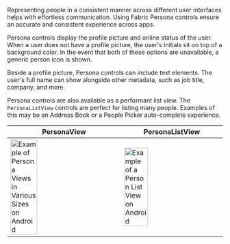 Representing people in a consistent manner across different user interfaces helps with effortless communication. Using Fabric Persona controls ensure an accurate and consistent experience across apps.

Persona controls display the profile picture and online status of the user. When a user does not have a profile picture, the user's initials sit on top of a background color. In the event that both of these options are unavailable, a generic person icon is shown.

Beside a profile picture, Persona controls can include text elements. The user's full name can show alongside other metadata, such as job title, company, and more.

Persona controls are also available as a performant list view. The `PersonaListView` controls are perfect for listing many people. Examples of this may be an Address Book or a People Picker auto-complete experience.

| PersonaView                                                                                                                                                                                                    | PersonaListView                                                                                                                                                                                       |
| -------------------------------------------------------------------------------------------------------------------------------------------------------------------------------------------------------------- | ----------------------------------------------------------------------------------------------------------------------------------------------------------------------------------------------------- |
| <img src="https://static2.sharepointonline.com/files/fabric/fabric-website/images/controls/android/persona/persona-view.png" alt="Example of Persona Views in Various Sizes on Android" style="width: 50%;" /> | <img src="https://static2.sharepointonline.com/files/fabric/fabric-website/images/controls/android/persona/personalistview.png" alt="Example of a Person List View on Android" style="width: 50%;" /> |
